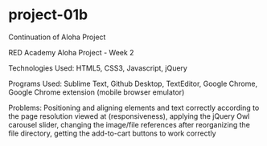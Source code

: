 # project-01b
Continuation of Aloha Project

RED Academy Aloha Project - Week 2

Technologies Used: HTML5, CSS3, Javascript, jQuery

Programs Used: Sublime Text, Github Desktop, TextEditor, Google Chrome, Google Chrome extension (mobile browser emulator)

Problems: Positioning and aligning elements and text correctly according to the page resolution viewed at (responsiveness), applying the jQuery Owl carousel slider, changing the image/file references after reorganizing the file directory, getting the add-to-cart buttons to work correctly
